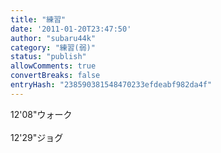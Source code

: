 ```yaml
---
title: "練習"
date: '2011-01-20T23:47:50'
author: "subaru44k"
category: "練習(弱)"
status: "publish"
allowComments: true
convertBreaks: false
entryHash: "238590381548470233efdeabf982da4f"
---
```

12'08"ウォーク<br>
<br>
12'29"ジョグ
